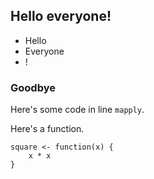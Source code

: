## Hello everyone!

* Hello
* Everyone
* !

### Goodbye

Here's some code in line `mapply`.

Here's a function.

	square <- function(x) {
		x * x
	}

